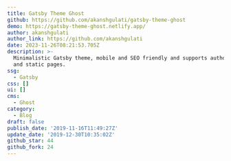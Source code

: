 ```yaml
---
title: Gatsby Theme Ghost
github: https://github.com/akanshgulati/gatsby-theme-ghost
demo: https://gatsby-theme-ghost.netlify.app/
author: akanshgulati
author_link: https://github.com/akanshgulati
date: 2023-11-26T08:21:53.705Z
description: >-
  Minimalistic Gatsby theme, mobile and SEO friendly and supports author, tag
  and static pages.
ssg:
  - Gatsby
css: []
ui: []
cms:
  - Ghost
category:
  - Blog
draft: false
publish_date: '2019-11-16T11:49:27Z'
update_date: '2019-12-30T10:35:02Z'
github_star: 44
github_fork: 24
---
```

